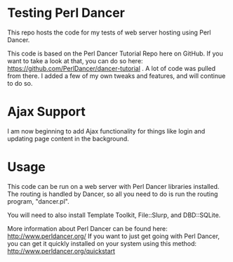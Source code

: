 # Testing Perl Dancer
This repo hosts the code for my tests of web server hosting using Perl Dancer.

This code is based on the Perl Dancer Tutorial Repo here on GitHub. If you want to take a look at that, you can do so here: https://github.com/PerlDancer/dancer-tutorial . A lot of code was pulled from there. I added a few of my own tweaks and features, and will continue to do so.

# Ajax Support
I am now beginning to add Ajax functionality for things like login and updating page content in the background.

# Usage

This code can be run on a web server with Perl Dancer libraries installed. The routing is handled by Dancer, so all you need to do is run the routing program, "dancer.pl".

You will need to also install Template Toolkit, File::Slurp, and DBD::SQLite.

More information about Perl Dancer can be found here: http://www.perldancer.org/
If you want to just get going with Perl Dancer, you can get it quickly installed on your system using this method: http://www.perldancer.org/quickstart
